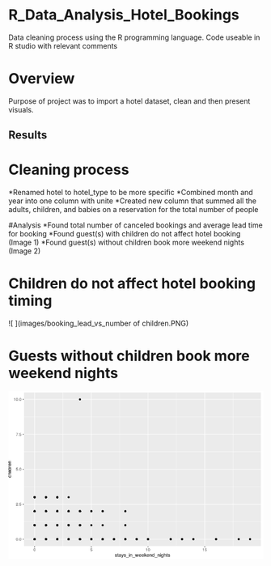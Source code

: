 # R_Data_Analysis_Hotel_Bookings
Data cleaning process using the R programming language. Code useable in R studio with relevant comments

# Overview

Purpose of project was to import a hotel dataset, clean and then present visuals.

## Results

# Cleaning process 
*Renamed hotel to hotel_type to be more specific
*Combined month and year into one column with unite
*Created new column that summed all the adults, children, and babies on a reservation for the total number of people

#Analysis
*Found total number of canceled bookings and average lead time for booking
*Found guest(s) with children do not affect hotel booking (Image 1)
*Found guest(s) without children book more weekend nights (Image 2)

# Children do not affect hotel booking timing

![ ](images/booking_lead_vs_number of children.PNG)

# Guests without children book more weekend nights

![ ](images/weekend_booking_vs_number_of_children.PNG)
